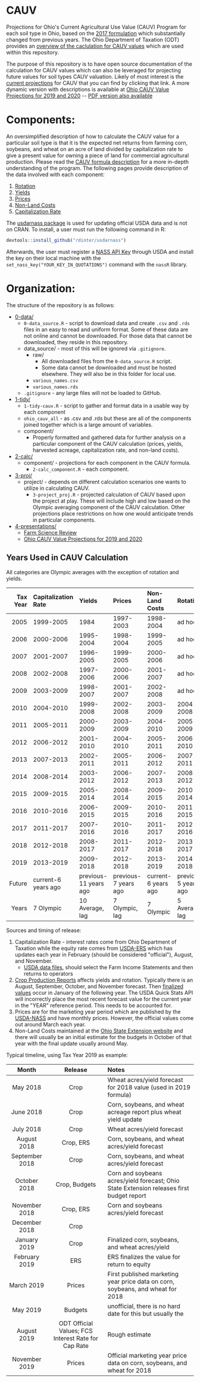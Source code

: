 # CAUV

Projections for Ohio's Current Agricultural Use Value (CAUV) Program for each soil type in Ohio, based on the [2017 formulation](https://ofbf.org/2017/08/24/cauv-reform-passed/) which substantially changed from previous years. The Ohio Department of Taxation (ODT) provides an [overview of the caclulation for CAUV values](https://www.tax.ohio.gov/real_property/cauv.aspx) which are used within this repository.

The purpose of this repository is to have open source documentation of the calculation for CAUV values which can also be leveraged for projecting future values for soil types CAUV valuation. Likely of most interest is the [current projections](3-proj/) for CAUV that you can find by clicking that link. A more dynamic version with descriptions is available at [Ohio CAUV Value Projections for 2019 and 2020](4-presentations/4-projections-2019-2020) -- [PDF version also available](4-presentations/4-projections-2019-2020.pdf)

# Components:

An oversimplified description of how to calculate the CAUV value for a particular soil type is that it is the expected net returns from farming corn, soybeans, and wheat on an acre of land divided by capitalization rate to give a present value for owning a piece of land for commercial agricultural production. Please read the [CAUV formula description](formula) for a more in-depth understanding of the program. The following pages provide description of the data involved with each component:

1. [Rotation](rotation)
2. [Yields](yields)
3. [Prices](prices)
4. [Non-Land Costs](nonland)
5. [Capitalization Rate](caprate)

The [usdarnass package](https://rdinter.github.io/usdarnass) is used for updating official USDA data and is not on CRAN. To install, a user must run the following command in R:

``` r
devtools::install_github("rdinter/usdarnass")
```

Afterwards, the user must register a [NASS API Key](https://quickstats.nass.usda.gov/api) through USDA and install the key on their local machine with the `set_nass_key("YOUR_KEY_IN_QUOTATIONS")` command with the `nassR` library.

# Organization:

The structure of the repository is as follows:

- [0-data/](0-data/)
    - `0-data_source.R` - script to download data and create `.csv` and `.rds` files in an easy to read and uniform format. Some of these data are not online and cannot be downloaded. For those data that cannot be downloaded, they reside in this repository.
    - data_source/ - most of this will be ignored via `.gitignore`.
        - raw/
            - All downloaded files from the `0-data_source.R` script.
            - Some data cannot be downloaded and must be hosted elsewhere. They will also be in this folder for local use.
        - `various_names.csv`
        - `various_names.rds`
    - `.gitignore` - any large files will not be loaded to GitHub.
- [1-tidy/](1-tidy/)
    - `1-tidy-cauv.R` - script to gather and format data in a usable way by each component
    - `ohio_cauv_all` - as .csv and .rds but these are all of the components joined together which is a large amount of variables.
    - component/
        - Properly formatted and gathered data for further analysis on a particular component of the CAUV calculation (prices, yields, harvested acreage, capitalization rate, and non-land costs).
- [2-calc/](2-calc/)
    - component/ - projections for each component in the CAUV formula.
        - `2-calc_component.R` - each component.
- [3-proj/](3-proj/)
    - project/ - depends on different calculation scenarios one wants to utilize in calculating CAUV.
        - `3-project_proj.R` - projected calculation of CAUV based upon the project at play. These will include high and low based on the Olympic averaging component of the CAUV calculation. Other projections place restrictions on how one would anticipate trends in particular components.
- [4-presentations/](4-presentations/)
    - [Farm Science Review](4-presentations/4-FSR-2018)
    - [Ohio CAUV Value Projections for 2019 and 2020](4-presentations/4-projections-2019-2020)


## Years Used in CAUV Calculation

All categories are Olympic averages with the exception of rotation and yields.

| Tax Year|Capitalization Rate |Yields    |Prices    |Non-Land Costs |Rotation  |
|--------:|:-------------------|:---------|:---------|:--------------|:---------|
|     2005|1999-2005           |1984      |1997-2003 |1998-2004      |ad hoc    |
|     2006|2000-2006           |1995-2004 |1998-2004 |1999-2005      |ad hoc    |
|     2007|2001-2007           |1996-2005 |1999-2005 |2000-2006      |ad hoc    |
|     2008|2002-2008           |1997-2006 |2000-2006 |2001-2007      |ad hoc    |
|     2009|2003-2009           |1998-2007 |2001-2007 |2002-2008      |ad hoc    |
|     2010|2004-2010           |1999-2008 |2002-2008 |2003-2009      |2004-2008 |
|     2011|2005-2011           |2000-2009 |2003-2009 |2004-2010      |2005-2009 |
|     2012|2006-2012           |2001-2010 |2004-2010 |2005-2011      |2006-2010 |
|     2013|2007-2013           |2002-2011 |2005-2011 |2006-2012      |2007-2011 |
|     2014|2008-2014           |2003-2012 |2006-2012 |2007-2013      |2008-2012 |
|     2015|2009-2015           |2005-2014 |2008-2014 |2009-2015      |2010-2014 |
|     2016|2010-2016           |2006-2015 |2009-2015 |2010-2016      |2011-2015 |
|     2017|2011-2017           |2007-2016 |2010-2016 |2011-2017      |2012-2016 |
|     2018|2012-2018           |2008-2017 |2011-2017 |2012-2018      |2013-2017 |
|     2019|2013-2019           |2009-2018 |2012-2018 |2013-2019      |2014-2018 |
|   Future|current-6 years ago |previous-11 years ago |previous-7 years ago |current-6 years ago |previous-5 years ago |
|    Years|7 Olympic |10 Average, lag |7 Olympic, lag |7 Olympic |5 Average, lag |

Sources and timing of release:

1. Capitalization Rate - interest rates come from Ohio Department of Taxation while the equity rate comes from [USDA-ERS](https://www.ers.usda.gov/data-products/farm-income-and-wealth-statistics/) which has updates each year in February (should be considered "official"), August, and November.
    - [USDA data files](https://www.ers.usda.gov/data-products/farm-income-and-wealth-statistics/data-files-us-and-state-level-farm-income-and-wealth-statistics/), should select the Farm Income Statements and then returns to operators
2. [Crop Production Reports](https://usda.mannlib.cornell.edu/MannUsda/viewDocumentInfo.do?documentID=1046) affects yields and rotation. Typically there is an August, September, October, and November forecast. Then [finalized values](https://usda.mannlib.cornell.edu/MannUsda/viewDocumentInfo.do?documentID=1047) occur in January of the following year. The USDA Quick Stats API will incorrectly place the most recent forecast value for the current year in the "YEAR" reference period. This needs to be accounted for.
3. Prices are for the marketing year period which are published by the [USDA-NASS](http://usda.mannlib.cornell.edu/MannUsda/viewDocumentInfo.do?documentID=1002) and have monthly prices. However, the official values come out around March each year.
4. Non-Land Costs maintained at the [Ohio State Extension website](https://farmoffice.osu.edu/farm-management-tools/farm-budgets) and there will usually be an initial estimate for the budgets in October of that year with the final update usually around May.

Typical timeline, using Tax Year 2019 as example:

| Month          | Release | Notes |
|:--------------:|:-------:|:------|
| May 2018       | Crop    | Wheat acres/yield forecast for 2018 value (used in 2019 formula) |
| June 2018      | Crop    | Corn, soybeans, and wheat acreage report plus wheat yield update |
| July 2018      | Crop    | Wheat acres/yield forecast |
| August 2018    | Crop, ERS    | Corn, soybeans, and wheat acres/yield forecast |
| September 2018 | Crop   | Corn, soybeans, and wheat acres/yield forecast |
| October 2018   | Crop, Budgets   | Corn and soybeans acres/yield forecast; Ohio State Extension releases first budget report |
| November 2018  | Crop, ERS   | Corn and soybeans acres/yield forecast |
| December 2018  | Crop   | |
| January 2019   | Crop    | Finalized corn, soybeans, and wheat acres/yield |
| February 2019  | ERS | ERS finalizes the value for return to equity |
| March 2019     | Prices | First published marketing year price data on corn, soybeans, and wheat for 2018 |
| May 2019       | Budgets | unofficial, there is no hard date for this but usually the  |
| August 2019    | ODT Official Values; FCS Interest Rate for Cap Rate | Rough estimate |
| November 2019  | Prices | Official marketing year price data on corn, soybeans, and wheat for 2018 |